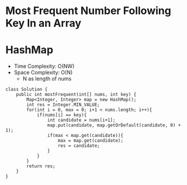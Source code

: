 # Most Frequent Number Following Key In an Array

# HashMap

- Time Complexity: O(NW)
- Space Complexity: O(N)
  - N as length of nums

```
class Solution {
    public int mostFrequent(int[] nums, int key) {
        Map<Integer, Integer> map = new HashMap();
        int res = Integer.MIN_VALUE;
        for(int i = 0, max = 0; i+1 < nums.length; i++){
            if(nums[i] == key){
                int candidate = nums[i+1];
                map.put(candidate, map.getOrDefault(candidate, 0) + 1);
                if(max < map.get(candidate)){
                    max = map.get(candidate);
                    res = candidate;
                }
            }
        }
        return res;
    }
}

```
